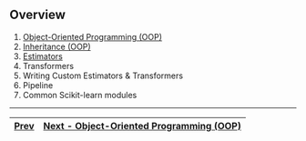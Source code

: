 ## Overview
1. [Object-Oriented Programming (OOP)](./object-oriented-programming.md "Object-Oriented Programming (OOP)")
2. [Inheritance (OOP)](./inheritance.md "Inheritance (OOP)")
3. [Estimators](./estimators.md "Estimators")
4. Transformers
5. Writing Custom Estimators & Transformers
6. Pipeline
7. Common Scikit-learn modules

---
| [Prev](./index.md "Overview")  | [Next - Object-Oriented Programming (OOP)](./object-oriented-programming.md "Object-Oriented Programming (OOP)")   |
|:-----------------------------------------------------------------------------------------------------|-----------------------------------------------------:|
